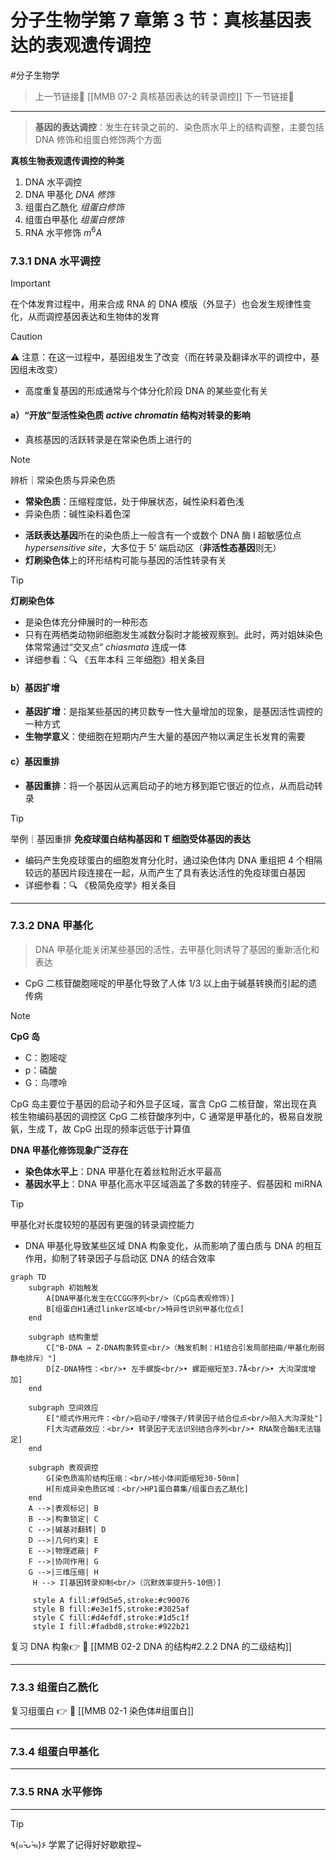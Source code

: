 # 分子生物学第 7 章第 3 节：真核基因表达的表观遗传调控
#分子生物学 

> 上一节链接🔗 [[MMB 07-2 真核基因表达的转录调控]]
> 下一节链接🔗

---

> **基因的表达调控**：发生在转录之前的、染色质水平上的结构调整，主要包括 DNA 修饰和组蛋白修饰两个方面

**真核生物表观遗传调控的种类**
1. DNA 水平调控
2. DNA 甲基化   *DNA 修饰*
3. 组蛋白乙酰化   *组蛋白修饰*
4. 组蛋白甲基化   *组蛋白修饰*
5. RNA 水平修饰   $m^6A$

### 7.3.1 DNA 水平调控

> [!IMPORTANT]
> 在个体发育过程中，用来合成 RNA 的 DNA 模版（外显子）也会发生规律性变化，从而调控基因表达和生物体的发育

> [!CAUTION]
> ⚠️ 注意：在这一过程中，基因组发生了改变（而在转录及翻译水平的调控中，基因组未改变）

- 高度重复基因的形成通常与个体分化阶段 DNA 的某些变化有关

#### a）“开放”型活性染色质 *active chromatin* 结构对转录的影响

- 真核基因的活跃转录是在常染色质上进行的

> [!NOTE]
> 辨析｜常染色质与异染色质
> - **常染色质**：压缩程度低，处于伸展状态，碱性染料着色浅
> - 异染色质：碱性染料着色深

- **活跃表达基因**所在的染色质上一般含有一个或数个 DNA 酶 I 超敏感位点 *hypersensitive site*，大多位于 5' 端启动区（**非活性态基因**则无）
- **灯刷染色体**上的环形结构可能与基因的活性转录有关

> [!TIP]
> **灯刷染色体**
> - 是染色体充分伸展时的一种形态
> - 只有在两栖类动物卵细胞发生减数分裂时才能被观察到。此时，两对姐妹染色体常常通过“交叉点” *chiasmata* 连成一体
> - 详细参看：🔍 《五年本科 三年细胞》相关条目

#### b）基因扩增

- **基因扩增**：是指某些基因的拷贝数专一性大量增加的现象，是基因活性调控的一种方式
- **生物学意义**：使细胞在短期内产生大量的基因产物以满足生长发育的需要

#### c）基因重排

- **基因重排**：将一个基因从远离启动子的地方移到距它很近的位点，从而启动转录

>[!TIP]
>举例｜基因重排
>**免疫球蛋白结构基因和 T 细胞受体基因的表达**
>- 编码产生免疫球蛋白的细胞发育分化时，通过染色体内 DNA 重组把 4 个相隔较远的基因片段连接在一起，从而产生了具有表达活性的免疫球蛋白基因
>- 详细参看：🔍 《极简免疫学》相关条目

---
### 7.3.2 DNA 甲基化

>  DNA 甲基化能关闭某些基因的活性，去甲基化则诱导了基因的重新活化和表达

- CpG 二核苷酸胞嘧啶的甲基化导致了人体 1/3 以上由于碱基转换而引起的遗传病

> [!NOTE]
> **CpG 岛**
> - C：胞嘧啶
> - p：磷酸
> - G：鸟嘌呤
> 
> CpG 岛主要位于基因的启动子和外显子区域，富含 CpG 二核苷酸，常出现在真核生物编码基因的调控区
> CpG 二核苷酸序列中，C 通常是甲基化的，极易自发脱氨，生成 T，故 CpG 出现的频率远低于计算值

 **DNA 甲基化修饰现象广泛存在**
- **染色体水平上**：DNA 甲基化在着丝粒附近水平最高
- **基因水平上**：DNA 甲基化高水平区域涵盖了多数的转座子、假基因和 miRNA

> [!TIP]
> 甲基化对长度较短的基因有更强的转录调控能力

- DNA 甲基化导致某些区域 DNA 构象变化，从而影响了蛋白质与 DNA 的相互作用，抑制了转录因子与启动区 DNA 的结合效率

```mermaid
graph TD 
	subgraph 初始触发 
		A[DNA甲基化发生在CCGG序列<br/>（CpG岛表观修饰）] 
		B[组蛋白H1通过linker区域<br/>特异性识别甲基化位点] 
	end 
	
	subgraph 结构重塑 
		C["B-DNA → Z-DNA构象转变<br/>（触发机制：H1结合引发局部扭曲/甲基化削弱静电排斥）"] 
		D[Z-DNA特性：<br/>• 左手螺旋<br/>• 螺距缩短至3.7Å<br/>• 大沟深度增加] 
	end 
	
	subgraph 空间效应 
		E["顺式作用元件：<br/>启动子/增强子/转录因子结合位点<br/>陷入大沟深处"] 
		F[大沟遮蔽效应：<br/>• 转录因子无法识别结合序列<br/>• RNA聚合酶Ⅱ无法锚定] 
	end 
	
	subgraph 表观调控 
		G[染色质高阶结构压缩：<br/>核小体间距缩短30-50nm] 
		H[形成异染色质区域：<br/>HP1蛋白募集/组蛋白去乙酰化] 
	end 
	A -->|表观标记| B 
	B -->|构象锁定| C 
	C -->|碱基对翻转| D 
	D -->|几何约束| E 
	E -->|物理遮蔽| F 
	F -->|协同作用| G 
	G -->|三维压缩| H
	 H --> I[基因转录抑制<br/>（沉默效率提升5-10倍）] 
	 
	 style A fill:#f9d5e5,stroke:#c90076 
	 style B fill:#e3e1f5,stroke:#3025af 
	 style C fill:#d4efdf,stroke:#1d5c1f 
	 style I fill:#fadbd8,stroke:#922b21
```

复习 DNA 构象👉 🔗 [[MMB 02-2 DNA 的结构#2.2.2 DNA 的二级结构]]

---
### 7.3.3 组蛋白乙酰化

复习组蛋白 👉 🔗 [[MMB 02-1 染色体#组蛋白]] 

---
### 7.3.4 组蛋白甲基化


---
### 7.3.5 RNA 水平修饰



---
> [!TIP]
> ٩(๑˃̵ᴗ˂̵๑)۶ 学累了记得好好歇歇捏~
